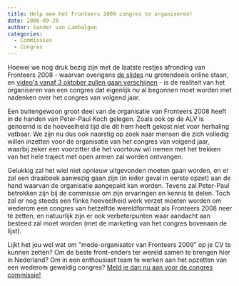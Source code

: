 ```yaml
---
title: Help mee het Fronteers 2009 congres te organiseren!
date: 2008-09-20
author: Sander van Lambalgen
categories: 
  - Commissies
  - Congres
---
```

Hoewel we nog druk bezig zijn met de laatste restjes afronding van Fronteers 2008 - waarvan overigens [de slides](/congres/2008/slides) nu grotendeels online staan, en [video's vanaf 3 oktober zullen gaan verschijnen](http://www.bachelor-ict.nl/fronteers08) - is de realiteit van het organiseren van een congres dat eigenlijk _nu_ al begonnen moet worden met nadenken over het congres van volgend jaar.

Een buitengewoon groot deel van de organisatie van Fronteers 2008 heeft in de handen van Peter-Paul Koch gelegen. Zoals ook op de ALV is genoemd is de hoeveelheid tijd die dit hem heeft gekost niet voor herhaling vatbaar. We zijn nu dus ook naarstig op zoek naar mensen die zich volledig willen inzetten voor de organisatie van het congres van volgend jaar, waarbij zeker een voorzitter die het voortouw wil nemen met het trekken van het hele traject met open armen zal worden ontvangen.

Gelukkig zal het wiel niet opnieuw uitgevonden moeten gaan worden, en er zal een draaiboek aanwezig gaan zijn (in ieder geval in eerste opzet) aan de hand waarvan de organisatie aangepakt kan worden. Tevens zal Peter-Paul betrokken zijn bij de commissie om zijn ervaringen en kennis te delen. Toch zal er nog steeds een flinke hoeveelheid werk verzet moeten worden om wederom een congres van hetzelfde wereldformaat als Fronteers 2008 neer te zetten, en natuurlijk zijn er ook verbeterpunten waar aandacht aan besteed zal moet worden (met de marketing van het congres bovenaan de lijst).

Lijkt het jou wel wat om "mede-organisator van Fronteers 2009" op je CV te kunnen zetten? Om de beste front-enders ter wereld samen te brengen hier in Nederland? Om in een enthousiast team te werken aan het opzetten van een wederom geweldig congres? [Meld je dan nu aan voor de congres commissie!](/vereniging/commissies/congres)
